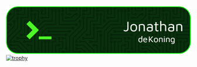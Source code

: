 ![Header](./my_header.png)
[![trophy](https://github-profile-trophy.vercel.app/?username=JonathanJdeKoning&theme=onestar)](https://github.com/ryo-ma/github-profile-trophy)
